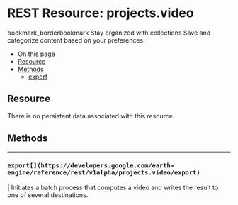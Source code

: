  
#  REST Resource: projects.video 
bookmark_borderbookmark Stay organized with collections  Save and categorize content based on your preferences.
  * On this page
  * [Resource](https://developers.google.com/earth-engine/reference/rest/v1alpha/projects.video#resource)
  * [Methods](https://developers.google.com/earth-engine/reference/rest/v1alpha/projects.video#methods)
    * [export](https://developers.google.com/earth-engine/reference/rest/v1alpha/projects.video#export)


## Resource
There is no persistent data associated with this resource.
## Methods  
---  
### `export[](https://developers.google.com/earth-engine/reference/rest/v1alpha/projects.video/export)`
|  Initiates a batch process that computes a video and writes the result to one of several destinations.  
